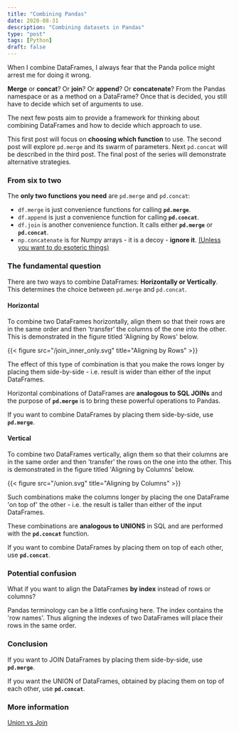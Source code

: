 ```yaml
---
title: "Combining Pandas"
date: 2020-08-31
description: "Combining datasets in Pandas"
type: "post"
tags: [Python]
draft: false
---
```


When I combine DataFrames, I always fear that the Panda police might arrest me for doing it wrong.

**Merge** or **concat**? Or **join**? Or **append**? Or **concatenate**? From the Pandas namespace or as a method on a DataFrame? Once that is decided, you still have to decide which set of arguments to use.

The next few posts aim to provide a framework for thinking about combining DataFrames and how to decide which approach to use.

This first post will focus on **choosing which function** to use. The second post will explore `pd.merge` and its swarm of parameters. Next `pd.concat` will be described in the third post. The final post of the series will demonstrate alternative strategies.

### From six to two

The **only two functions you need** are `pd.merge` and `pd.concat`:
- `df.merge` is just convenience functions for calling **`pd.merge`**.
- `df.append` is just a convenience function for calling **`pd.concat`**.
- `df.join` is another convenience function. It calls either **`pd.merge`** or **`pd.concat`**.
- `np.concatenate` is for Numpy arrays - it is a decoy - **ignore it**. [(Unless you want to do esoteric things)](https://stackoverflow.com/a/15582359)

### The fundamental question

There are two ways to combine DataFrames: **Horizontally or Vertically**. This determines the choice between `pd.merge` and `pd.concat`.

#### Horizontal

To combine two DataFrames horizontally, align them so that their rows are in the same order and then 'transfer' the columns of the one into the other. This is demonstrated in the figure titled 'Aligning by Rows' below.

{{< figure src="/join_inner_only.svg" title="Aligning by Rows" >}}

The effect of this type of combination is that you make the rows longer by placing them side-by-side - i.e. result is wider than either of the input DataFrames. 

Horizontal combinations of DataFrames are **analogous to SQL JOINs** and the purpose of **`pd.merge`** is to bring these powerful operations to Pandas.

If you want to combine DataFrames by placing them side-by-side, use **`pd.merge`**.

#### Vertical

To combine two DataFrames vertically, align them so that their columns are in the same order and then 'transfer' the rows on the one into the other. This is demonstrated in the figure titled 'Aligning by Columns' below. 

{{< figure src="/union.svg" title="Aligning by Columns" >}}

Such combinations make the columns longer by placing the one DataFrame 'on top of' the other - i.e. the result is taller than either of the input DataFrames. 

These combinations are **analogous to UNIONS** in SQL and are performed with the **`pd.concat`** function.

If you want to combine DataFrames by placing them on top of each other, use **`pd.concat`**.

### Potential confusion

What if you want to align the DataFrames **by index** instead of rows or columns?

Pandas terminology can be a little confusing here. The index contains the 'row names'. Thus aligning the indexes of two DataFrames will place their rows in the same order.

### Conclusion

If you want to JOIN DataFrames by placing them side-by-side, use **`pd.merge`**.

If you want the UNION of DataFrames, obtained by placing them on top of each other, use **`pd.concat`**.

### More information

[Union vs Join](https://stackoverflow.com/questions/905379/what-is-the-difference-between-join-and-union#:~:text=In%20a%20union%2C%20columns%20aren,tables%20into%20a%20single%20results.&text=Whereas%20a%20join%20is%20used,is%20used%20to%20combine%20rows.)
